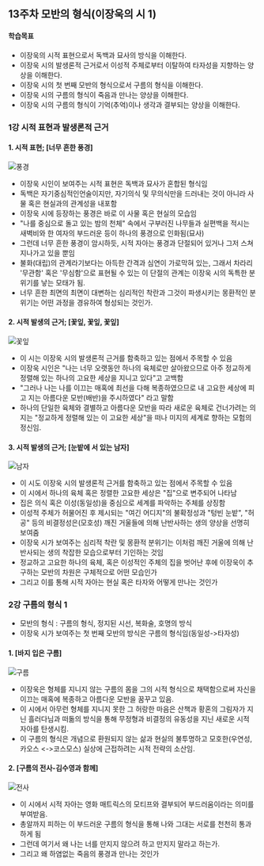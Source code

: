 ## 13주차 모반의 형식(이장욱의 시 1)

#### 학습목표
* 이장욱의 시적 표현으로서 독백과 묘사의 방식을 이해한다.
* 이장욱 시의 발생론적 근거로서 이성적 주체로부터 이탈하여 타자성을 지향하는 양상을 이해한다.
* 이장욱 시의 첫 번째 모반의 형식으로서 구름의 형식을 이해한다.
* 이장욱 시의 구름의 형식이 죽음과 만나는 양상을 이해한다.
* 이장욱 시의 구름의 형식이 기억(추억)이나 생각과 결부되는 양상을 이해한다.

### 1강 시적 표현과 발생론적 근거

#### 1. 시적 표현; [너무 흔한 풍경]
![풍경](https://blogfiles.pstatic.net/MjAyMDExMjZfOTMg/MDAxNjA2Mzg3NTM0NzI4.3K62VjMbz-_fyAbtuWBufeUCfo9Hq6rZgvGYHW2RT2Qg.vmh3HZ3NnFyFiCtowxex3uSxcSPlChFGoSWTIZj5zmQg.PNG.sonbill/image.png)

* 이장욱 시인이 보여주는 시적 표현은 독백과 묘사가 혼합된 형식임
* 독백은 자기중심적인언술이지만, 자기의식 및 무의식만을 드러내는 것이 아니라 사물 혹은 현실과의 관계성을 내포함
* 이장욱 시에 등장하는 풍경은 바로 이 사물 혹은 현실의 모습임
* "나를 중심으로 돌고 있는 밤의 천체" 속에서 구부러진 나무들과 실편백을 적시는 새벽비와 한 여자의 부드러운 등이 하나의 풍경으로 인화됨(묘사)
* 그런데 너무 흔한 풍경이 암시하듯, 시적 자아는 풍경과 단절되어 있거나 그저 스쳐지나가고 있을 뿐임
* 불화(대립)의 관계라기보다는 아득한 간격과 심연이 가로막혀 있는, 그래서 차라리 '무관함' 혹은 '무심함'으로 표현될 수 있는 이 단절의 관계는 이장욱 시의 독특한 분위기를 낳는 모태가 됨.
* 너무 흔한 최면의 최면이 대변하는 심리적인 착란과 그것이 파생시키는 몽환적인 분위기는 어떤 과정을 경유하여 형성되는 것인가.

#### 2. 시적 발생의 근거; [꽃잎, 꽃잎, 꽃잎]
![꽃잎](https://blogfiles.pstatic.net/MjAyMDExMjZfNzcg/MDAxNjA2Mzg4MDcyODE5.hVdI7kSRSVIVHV29VwdwIRl8QTdZfQPUeYilwtTVoYQg.B8W8F--40RBh1uIAXp7qaRPWIFQOJLx7tHw2neF03iQg.PNG.sonbill/image.png)
* 이 시는 이장욱 시의 발생론적 근거를 함축하고 있는 점에서 주목할 수 있음
* 이장욱 시인은 "나는 너무 오랫동안 하나의 육체로만 살아왔으므로 아주 정교하게 정렬해 있는 하나의 고요한 세상을 지니고 있다"고 고백함
* "그러나 나는 나를 이끄는 매혹에 최선을 다해 복종하였으므로 내 고요한 세상에 피고 지는 아름다운 모반(배반)을 주시하였다" 라고 말함
* 하나의 단일한 육체와 결별하고 아름다운 모반을 따라 새로운 육체로 건너가려는 의지는 "정교하게 정렬해 있는 이 고요한 세상"을 떠나 미지의 세계로 향하는 모험의 정신임.

#### 3. 시적 발생의 근거; [눈밭에 서 있는 남자]
![남자](https://blogfiles.pstatic.net/MjAyMDExMjZfMjky/MDAxNjA2Mzg4NDM3Nzgx.loKSesuVHGGam3HE871SbXkeKGLPVHm8boIlQ1os93wg.4MLpynUIRnTleLkz-8UfxWBNSknWlsfUx5QbrLOwlWYg.PNG.sonbill/image.png)
* 이 시도 이장욱 시의 발생론적 근거를 함축하고 있는 점에서 주목할 수 있음
* 이 시에서 하나의 육체 혹은 정렬한 고요한 세상은 "집"으로 변주되어 나타남
* 집은 의식 혹은 이성(동일성)을 중심으로 세계를 파악하는 주체를 상징함
* 이성적 주체가 허물어진 후 제시되는 "여긴 어디지"의 불확정성과 "텅빈 눈밭", "허공" 등의 비결정성은(모호성) 깨진 거울들에 의해 난반사하는 생의 양상을 선명히 보여줌
* 이장욱 시가 보여주는 심리적 착란 및 몽환적 분위기는 이처럼 깨진 거울에 의해 난반사되는 생의 착잡한 모습으로부터 기인하는 것임
* 정교하고 고요한 하나의 육체, 혹은 이성적인 주체의 집을 벗어난 후에 이장욱이 추구하는 모반의 차원은 구체적으로 어떤 모습인가
* 그리고 이를 통해 시적 자아는 현실 혹은 타자와 어떻게 만나는 것인가

### 2강 구름의 형식 1
* 모반의 형식 : 구름의 형식, 정지된 시선, 복화술, 호명의 방식
* 이장욱 시가 보여주는 첫 번째 모반의 방식은 구름의 형식임(동일성->타자성)

#### 1. [바지 입은 구름]
![구름](https://blogfiles.pstatic.net/MjAyMDExMjZfNzUg/MDAxNjA2Mzg5MDEwNTkz.6zboydgnN4pF8EfzJky7cdoBRCGA8jjqNBwhVSee02gg.R43sFx8TK6LkASGhSd8dyqPvqmNmE5aN7zWFLPzpvo4g.PNG.sonbill/image.png)
* 이장욱은 형체를 지니지 않는 구름의 몸을 그의 시적 형식으로 채택함으로써 자신을 이끄는 매혹에 복종하고 아름다운 모반을 꿈꾸고 있음.
* 이 시에서 아무런 형체를 지니지 못한 그 허랑한 마음은 산책과 황혼의 그림자가 지닌 흘러다님과 떠돎의 방식을 통해 무정형과 비결정의 유동성을 지닌 새로운 시적 자아를 탄생시킴.
* 이 구름의 형식은 개념으로 환원되지 않는 삶과 현실의 불투명하고 모호한(우연성, 카오스 <->코스모스) 실상에 근접하려는 시적 전략의 소산임.

#### 2. [구름의 전사-김수영과 함께]
![전사](https://blogfiles.pstatic.net/MjAyMDExMjZfMjk5/MDAxNjA2Mzg5MzgzNjMy.a-5F1_5574nIZZ7-gMucRGh_U6jrc4LtiA-pV80WDyIg.Wj7Kdy8-JC0rFhFm2MKA7x1ZiK6LHMGNe27-f761qbsg.PNG.sonbill/image.png)

* 이 시에서 시적 자아는 영화 매트릭스의 모티프와 결부되어 부드러움이라는 의미를 부여받음.
* 총알까지 피하는 이 부드러운 구름의 형식을 통해 나와 그대는 서로를 천천히 통과하게 됨
* 그런데 여기서 왜 나는 너를 만지지 않으려 하고 만지지 말라고 하는가.
* 그리고 왜 하염없는 죽음의 풍경과 만나는 것인가
